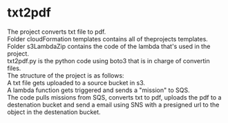 # txt2pdf
The project converts txt file to pdf.  
Folder cloudFormation templates contains all of theprojects templates.  
Folder s3LambdaZip contains the code of the lambda that's used in the project.  
txt2pdf.py is the python code using boto3 that is in charge of convertin files.  
The structure of the project is as follows:  
    A txt file gets uploaded to a source bucket in s3.  
    A lambda function gets triggered and sends a "mission" to SQS.  
    The code pulls missions from SQS, converts txt to pdf, uploads the pdf to a destenation bucket and send a email using SNS with a presigned url to the object in the       destenation bucket.   

